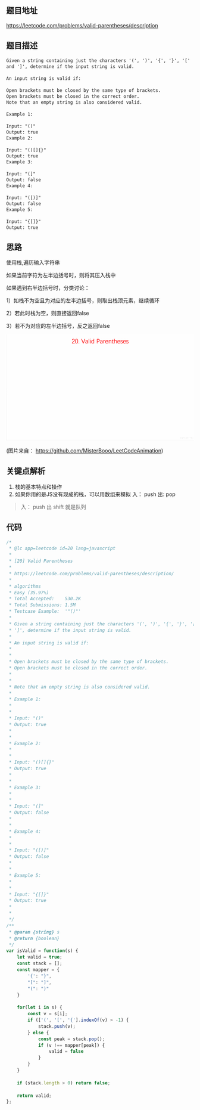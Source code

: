 ## 题目地址
https://leetcode.com/problems/valid-parentheses/description

## 题目描述

```
Given a string containing just the characters '(', ')', '{', '}', '[' and ']', determine if the input string is valid.

An input string is valid if:

Open brackets must be closed by the same type of brackets.
Open brackets must be closed in the correct order.
Note that an empty string is also considered valid.

Example 1:

Input: "()"
Output: true
Example 2:

Input: "()[]{}"
Output: true
Example 3:

Input: "(]"
Output: false
Example 4:

Input: "([)]"
Output: false
Example 5:

Input: "{[]}"
Output: true
```

## 思路

使用栈,遍历输入字符串

如果当前字符为左半边括号时，则将其压入栈中

如果遇到右半边括号时，分类讨论：

1）如栈不为空且为对应的左半边括号，则取出栈顶元素，继续循环  

2）若此时栈为空，则直接返回false

3）若不为对应的左半边括号，反之返回false



![20.validParentheses](../assets/20.validParentheses.gif)

(图片来自： https://github.com/MisterBooo/LeetCodeAnimation)

## 关键点解析

1. 栈的基本特点和操作
2. 如果你用的是JS没有现成的栈，可以用数组来模拟
入： push  出:  pop

> 入： push  出 shift 就是队列
## 代码


```js
/*
 * @lc app=leetcode id=20 lang=javascript
 *
 * [20] Valid Parentheses
 *
 * https://leetcode.com/problems/valid-parentheses/description/
 *
 * algorithms
 * Easy (35.97%)
 * Total Accepted:    530.2K
 * Total Submissions: 1.5M
 * Testcase Example:  '"()"'
 *
 * Given a string containing just the characters '(', ')', '{', '}', '[' and
 * ']', determine if the input string is valid.
 * 
 * An input string is valid if:
 * 
 * 
 * Open brackets must be closed by the same type of brackets.
 * Open brackets must be closed in the correct order.
 * 
 * 
 * Note that an empty string is also considered valid.
 * 
 * Example 1:
 * 
 * 
 * Input: "()"
 * Output: true
 * 
 * 
 * Example 2:
 * 
 * 
 * Input: "()[]{}"
 * Output: true
 * 
 * 
 * Example 3:
 * 
 * 
 * Input: "(]"
 * Output: false
 * 
 * 
 * Example 4:
 * 
 * 
 * Input: "([)]"
 * Output: false
 * 
 * 
 * Example 5:
 * 
 * 
 * Input: "{[]}"
 * Output: true
 * 
 * 
 */
/**
 * @param {string} s
 * @return {boolean}
 */
var isValid = function(s) {
    let valid = true;
    const stack = [];
    const mapper = {
        '{': "}",
        "[": "]",
        "(": ")"
    }
    
    for(let i in s) {
        const v = s[i];
        if (['(', '[', '{'].indexOf(v) > -1) {
            stack.push(v);
        } else {
            const peak = stack.pop();
            if (v !== mapper[peak]) {
                valid = false
            }
        }
    }

    if (stack.length > 0) return false;

    return valid;
};
```